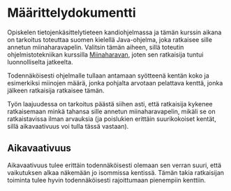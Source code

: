 # Määrittelydokumentti

Opiskelen tietojenkäsittelytieteen kandiohjelmassa ja tämän kurssin aikana on tarkoitus toteuttaa suomen kielellä Java-ohjelma, joka ratkaisee sille annetun miinaharavapelin. Valitsin tämän aiheen, sillä toteutin ohjelmistotekniikan kurssilla [Miinaharavan](https://github.com/hackinen/ot-harjoitustyo), joten sen ratkaisija tuntui luonnolliselta jatkeelta.

Todennäköisesti ohjelmalle tullaan antamaan syötteenä kentän koko ja esimerkiksi miinojen määrä, jonka pohjalta arvotaan pelattava kenttä, jonka jälkeen ratkaisija ratkaisee tämän.

Työn laajuudessa on tarkoitus päästä siihen asti, että ratkaisija kykenee ratkaisemaan minkä tahansa sille annetun miinaharavapelin, mikäli se on ratkaistavissa ilman arvauksia (ja poislukien erittäin suurikokoiset kentät, sillä aikavaativuus voi tulla tässä vastaan).

## Aikavaativuus

Aikavaativuus tulee erittäin todennäköisesti olemaan sen verran suuri, että vaikutuksen alkaa näkemään jo isommissa kentissä. Tämän takia ratkaisijan toiminta tulee hyvin todennäköisesti rajoittumaan pienempiin kenttiin.
